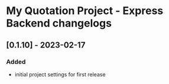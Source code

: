 # My Quotation Project - Express Backend changelogs

## [0.1.10] - 2023-02-17

### Added

- initial project settings for first release
